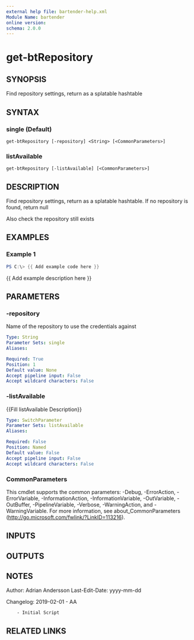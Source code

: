 ```yaml
---
external help file: bartender-help.xml
Module Name: bartender
online version:
schema: 2.0.0
---
```


# get-btRepository

## SYNOPSIS
Find repository settings, return as a splatable hashtable

## SYNTAX

### single (Default)
```
get-btRepository [-repository] <String> [<CommonParameters>]
```

### listAvailable
```
get-btRepository [-listAvailable] [<CommonParameters>]
```

## DESCRIPTION
Find repository settings, return as a splatable hashtable.
If no repository is found, return null

Also check the repository still exists

## EXAMPLES

### Example 1
```powershell
PS C:\> {{ Add example code here }}
```

{{ Add example description here }}

## PARAMETERS

### -repository
Name of the repository to use the credentials against

```yaml
Type: String
Parameter Sets: single
Aliases:

Required: True
Position: 1
Default value: None
Accept pipeline input: False
Accept wildcard characters: False
```

### -listAvailable
{{Fill listAvailable Description}}

```yaml
Type: SwitchParameter
Parameter Sets: listAvailable
Aliases:

Required: False
Position: Named
Default value: False
Accept pipeline input: False
Accept wildcard characters: False
```

### CommonParameters
This cmdlet supports the common parameters: -Debug, -ErrorAction, -ErrorVariable, -InformationAction, -InformationVariable, -OutVariable, -OutBuffer, -PipelineVariable, -Verbose, -WarningAction, and -WarningVariable.
For more information, see about_CommonParameters (http://go.microsoft.com/fwlink/?LinkID=113216).

## INPUTS

## OUTPUTS

## NOTES
Author: Adrian Andersson
Last-Edit-Date: yyyy-mm-dd


Changelog:
    2019-02-01 - AA
        
        - Initial Script

## RELATED LINKS
